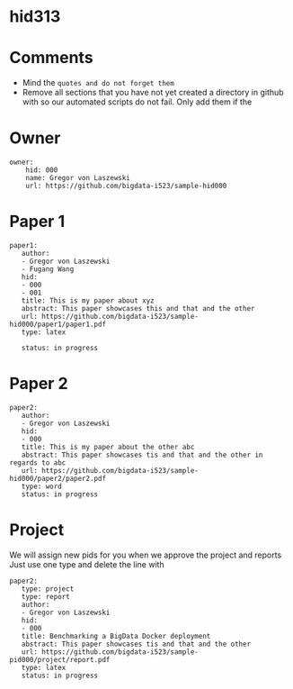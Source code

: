 # hid313
# Comments

* Mind the ```quotes and do not forget them```
* Remove all sections that you have not yet created a directory in github with so our automated scripts do not fail. Only add them if the 

# Owner

```
owner:
    hid: 000
    name: Gregor von Laszewski
    url: https://github.com/bigdata-i523/sample-hid000
```

# Paper 1

```
paper1:
   author: 
   - Gregor von Laszewski
   - Fugang Wang
   hid:
   - 000
   - 001
   title: This is my paper about xyz
   abstract: This paper showcases this and that and the other
   url: https://github.com/bigdata-i523/sample-hid000/paper1/paper1.pdf
   type: latex
   
   status: in progress
 ```
   
# Paper 2

```
paper2:
   author: 
   - Gregor von Laszewski
   hid:
   - 000
   title: This is my paper about the other abc
   abstract: This paper showcases tis and that and the other in regards to abc
   url: https://github.com/bigdata-i523/sample-hid000/paper2/paper2.pdf   
   type: word
   status: in progress
```

# Project 

We will assign new pids for you when we approve the project and reports   
Just use one type and delete the line with 

```
paper2:
   type: project
   type: report
   author: 
   - Gregor von Laszewski
   hid:
   - 000
   title: Benchmarking a BigData Docker deployment
   abstract: This paper showcases tis and that and the other 
   url: https://github.com/bigdata-i523/sample-pid000/project/report.pdf
   type: latex
   status: in progress
```
   
